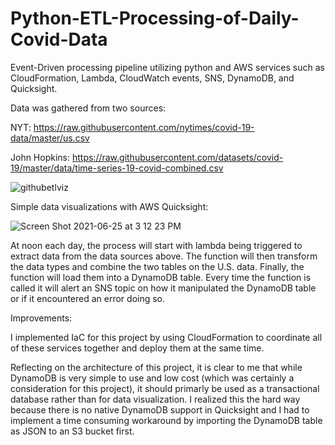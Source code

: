 # Python-ETL-Processing-of-Daily-Covid-Data
Event-Driven processing pipeline utilizing python and AWS services such as CloudFormation, Lambda, CloudWatch events, SNS, DynamoDB, and Quicksight.

Data was gathered from two sources:

NYT: https://raw.githubusercontent.com/nytimes/covid-19-data/master/us.csv

John Hopkins: https://raw.githubusercontent.com/datasets/covid-19/master/data/time-series-19-covid-combined.csv

![githubetlviz](https://user-images.githubusercontent.com/61246608/123716042-3e053500-d83f-11eb-9e9a-3198a3a77925.jpg)

Simple data visualizations with AWS Quicksight:

![Screen Shot 2021-06-25 at 3 12 23 PM](https://user-images.githubusercontent.com/61246608/123480378-e4470580-d5c7-11eb-9c71-a850fc1d4686.png)

At noon each day, the process will start with lambda being triggered to extract data from the data sources above. The function will then 
transform the data types and combine the two tables on the U.S. data. Finally, the function will load them into a DynamoDB table. Every time 
the function is called it will alert an SNS topic on how it manipulated the DynamoDB table or if it encountered an error doing so.

Improvements:

I implemented IaC for this project by using CloudFormation to coordinate all of these services together and deploy them at the same time.

Reflecting on the architecture of this project, it is clear to me that while DynamoDB is very simple to use and low cost (which was certainly a consideration for
this project), it should primarly be used as a transactional database rather than for data visualization. I realized this the hard way because there is no native
DynamoDB support in Quicksight and I had to implement a time consuming workaround by importing the DynamoDB table as JSON to an S3 bucket first.
